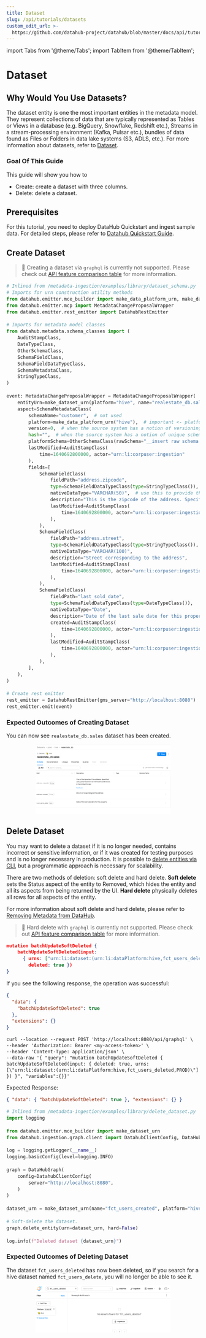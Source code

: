 ```yaml
---
title: Dataset
slug: /api/tutorials/datasets
custom_edit_url: >-
  https://github.com/datahub-project/datahub/blob/master/docs/api/tutorials/datasets.md
---
```


import Tabs from '@theme/Tabs';
import TabItem from '@theme/TabItem';

# Dataset

## Why Would You Use Datasets?

The dataset entity is one the most important entities in the metadata model. They represent collections of data that are typically represented as Tables or Views in a database (e.g. BigQuery, Snowflake, Redshift etc.), Streams in a stream-processing environment (Kafka, Pulsar etc.), bundles of data found as Files or Folders in data lake systems (S3, ADLS, etc.).
For more information about datasets, refer to [Dataset](/docs/generated/metamodel/entities/dataset.md).

### Goal Of This Guide

This guide will show you how to

- Create: create a dataset with three columns.
- Delete: delete a dataset.

## Prerequisites

For this tutorial, you need to deploy DataHub Quickstart and ingest sample data.
For detailed steps, please refer to [Datahub Quickstart Guide](/docs/quickstart.md).

## Create Dataset

<Tabs>
<TabItem value="graphql" label="GraphQL">

> 🚫 Creating a dataset via `graphql` is currently not supported.
> Please check out [API feature comparison table](/docs/api/datahub-apis.md#datahub-api-comparison) for more information.

</TabItem>
<TabItem value="python" label="Python" default>

```python
# Inlined from /metadata-ingestion/examples/library/dataset_schema.py
# Imports for urn construction utility methods
from datahub.emitter.mce_builder import make_data_platform_urn, make_dataset_urn
from datahub.emitter.mcp import MetadataChangeProposalWrapper
from datahub.emitter.rest_emitter import DatahubRestEmitter

# Imports for metadata model classes
from datahub.metadata.schema_classes import (
    AuditStampClass,
    DateTypeClass,
    OtherSchemaClass,
    SchemaFieldClass,
    SchemaFieldDataTypeClass,
    SchemaMetadataClass,
    StringTypeClass,
)

event: MetadataChangeProposalWrapper = MetadataChangeProposalWrapper(
    entityUrn=make_dataset_urn(platform="hive", name="realestate_db.sales", env="PROD"),
    aspect=SchemaMetadataClass(
        schemaName="customer",  # not used
        platform=make_data_platform_urn("hive"),  # important <- platform must be an urn
        version=0,  # when the source system has a notion of versioning of schemas, insert this in, otherwise leave as 0
        hash="",  # when the source system has a notion of unique schemas identified via hash, include a hash, else leave it as empty string
        platformSchema=OtherSchemaClass(rawSchema="__insert raw schema here__"),
        lastModified=AuditStampClass(
            time=1640692800000, actor="urn:li:corpuser:ingestion"
        ),
        fields=[
            SchemaFieldClass(
                fieldPath="address.zipcode",
                type=SchemaFieldDataTypeClass(type=StringTypeClass()),
                nativeDataType="VARCHAR(50)",  # use this to provide the type of the field in the source system's vernacular
                description="This is the zipcode of the address. Specified using extended form and limited to addresses in the United States",
                lastModified=AuditStampClass(
                    time=1640692800000, actor="urn:li:corpuser:ingestion"
                ),
            ),
            SchemaFieldClass(
                fieldPath="address.street",
                type=SchemaFieldDataTypeClass(type=StringTypeClass()),
                nativeDataType="VARCHAR(100)",
                description="Street corresponding to the address",
                lastModified=AuditStampClass(
                    time=1640692800000, actor="urn:li:corpuser:ingestion"
                ),
            ),
            SchemaFieldClass(
                fieldPath="last_sold_date",
                type=SchemaFieldDataTypeClass(type=DateTypeClass()),
                nativeDataType="Date",
                description="Date of the last sale date for this property",
                created=AuditStampClass(
                    time=1640692800000, actor="urn:li:corpuser:ingestion"
                ),
                lastModified=AuditStampClass(
                    time=1640692800000, actor="urn:li:corpuser:ingestion"
                ),
            ),
        ],
    ),
)

# Create rest emitter
rest_emitter = DatahubRestEmitter(gms_server="http://localhost:8080")
rest_emitter.emit(event)

```

</TabItem>
</Tabs>

### Expected Outcomes of Creating Dataset

You can now see `realestate_db.sales` dataset has been created.

<p align="center">
  <img width="70%" src="https://raw.githubusercontent.com/acryldata/static-assets-test/master/imgs/apis/tutorials/dataset-created.png"/>
</p>

## Delete Dataset

You may want to delete a dataset if it is no longer needed, contains incorrect or sensitive information, or if it was created for testing purposes and is no longer necessary in production.
It is possible to [delete entities via CLI](/docs/how/delete-metadata.md), but a programmatic approach is necessary for scalability.

There are two methods of deletion: soft delete and hard delete.
**Soft delete** sets the Status aspect of the entity to Removed, which hides the entity and all its aspects from being returned by the UI.
**Hard delete** physically deletes all rows for all aspects of the entity.

For more information about soft delete and hard delete, please refer to [Removing Metadata from DataHub](/docs/how/delete-metadata.md#delete-by-urn).

<Tabs>
<TabItem value="graphql" label="GraphQL">

> 🚫 Hard delete with `graphql` is currently not supported.
> Please check out [API feature comparison table](/docs/api/datahub-apis.md#datahub-api-comparison) for more information.

```json
mutation batchUpdateSoftDeleted {
    batchUpdateSoftDeleted(input:
      { urns: ["urn:li:dataset:(urn:li:dataPlatform:hive,fct_users_deleted,PROD)"],
        deleted: true })
}
```

If you see the following response, the operation was successful:

```json
{
  "data": {
    "batchUpdateSoftDeleted": true
  },
  "extensions": {}
}
```

</TabItem>
<TabItem value="curl" label="Curl">

```shell
curl --location --request POST 'http://localhost:8080/api/graphql' \
--header 'Authorization: Bearer <my-access-token>' \
--header 'Content-Type: application/json' \
--data-raw '{ "query": "mutation batchUpdateSoftDeleted { batchUpdateSoftDeleted(input: { deleted: true, urns: [\"urn:li:dataset:(urn:li:dataPlatform:hive,fct_users_deleted,PROD)\"] }) }", "variables":{}}'
```

Expected Response:

```json
{ "data": { "batchUpdateSoftDeleted": true }, "extensions": {} }
```

</TabItem>
<TabItem value="python" label="Python" default>

```python
# Inlined from /metadata-ingestion/examples/library/delete_dataset.py
import logging

from datahub.emitter.mce_builder import make_dataset_urn
from datahub.ingestion.graph.client import DatahubClientConfig, DataHubGraph

log = logging.getLogger(__name__)
logging.basicConfig(level=logging.INFO)

graph = DataHubGraph(
    config=DatahubClientConfig(
        server="http://localhost:8080",
    )
)

dataset_urn = make_dataset_urn(name="fct_users_created", platform="hive")

# Soft-delete the dataset.
graph.delete_entity(urn=dataset_urn, hard=False)

log.info(f"Deleted dataset {dataset_urn}")

```

</TabItem>
</Tabs>

### Expected Outcomes of Deleting Dataset

The dataset `fct_users_deleted` has now been deleted, so if you search for a hive dataset named `fct_users_delete`, you will no longer be able to see it.

<p align="center">
  <img width="70%" src="https://raw.githubusercontent.com/acryldata/static-assets-test/master/imgs/apis/tutorials/dataset-deleted.png"/>
</p>
